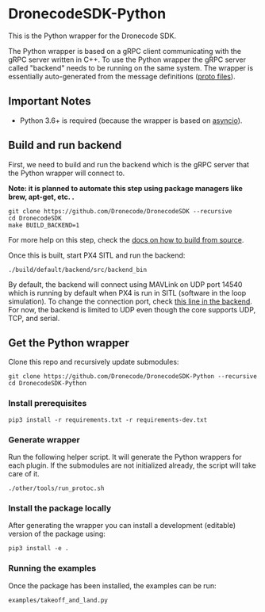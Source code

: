 # DronecodeSDK-Python

This is the Python wrapper for the Dronecode SDK.

The Python wrapper is based on a gRPC client communicating with the gRPC server written in C++. To use the Python wrapper the gRPC server called "backend" needs to be running on the same system. The wrapper is essentially auto-generated from the message definitions ([proto files](https://github.com/Dronecode/DronecodeSDK-Proto)).

## Important Notes

- Python 3.6+ is required (because the wrapper is based on [asyncio](https://docs.python.org/3.7/library/asyncio.html)).


## Build and run backend

First, we need to build and run the backend which is the gRPC server that the Python wrapper will connect to.

**Note: it is planned to automate this step using package managers like brew, apt-get, etc. .**

```
git clone https://github.com/Dronecode/DronecodeSDK --recursive
cd DronecodeSDK
make BUILD_BACKEND=1
```

For more help on this step, check the [docs on how to build from source](https://sdk.dronecode.org/en/contributing/build.html).

Once this is built, start PX4 SITL and run the backend:

```
./build/default/backend/src/backend_bin
```

By default, the backend will connect using MAVLink on UDP port 14540 which is running by default when PX4 is run in SITL (software in the loop simulation).
To change the connection port, check [this line in the backend](https://github.com/Dronecode/DronecodeSDK/blob/d4fb6ca56f8e4ce01252ed498835c500e477d2d2/backend/src/backend.cpp#L19). For now, the backend is limited to UDP even though the core supports UDP, TCP, and serial.

## Get the Python wrapper

Clone this repo and recursively update submodules:

```
git clone https://github.com/Dronecode/DronecodeSDK-Python --recursive
cd DronecodeSDK-Python
```


### Install prerequisites

```
pip3 install -r requirements.txt -r requirements-dev.txt
```

### Generate wrapper

Run the following helper script. It will generate the Python wrappers for each plugin. If the submodules are not initialized already, the script will take care of it.

```
./other/tools/run_protoc.sh
```

### Install the package locally

After generating the wrapper you can install a development (editable) version of the package using:

```
pip3 install -e .
```


### Running the examples

Once the package has been installed, the examples can be run:

```
examples/takeoff_and_land.py
```
